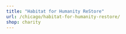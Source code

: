 ```yaml
---
title: "Habitat for Humanity ReStore"
url: /chicago/habitat-for-humanity-restore/
shop: charity
---
```

